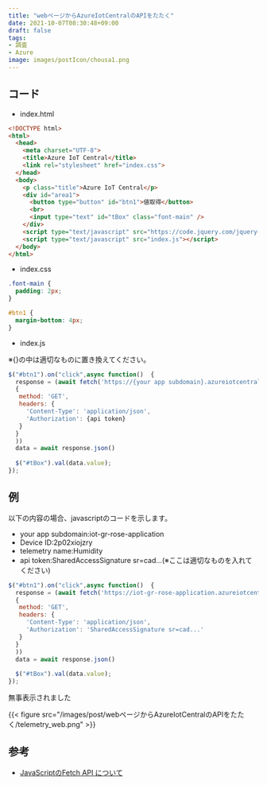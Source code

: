 ```yaml
---
title: "webページからAzureIotCentralのAPIをたたく"
date: 2021-10-07T08:30:48+09:00
draft: false
tags:
- 調査
- Azure
image: images/postIcon/chousa1.png
---
```


## コード


* index.html
```html
<!DOCTYPE html>
<html>
  <head>
    <meta charset="UTF-8">
    <title>Azure IoT Central</title>
    <link rel="stylesheet" href="index.css">
  </head>
  <body>
    <p class="title">Azure IoT Central</p>
    <div id="area1">
      <button type="button" id="btn1">値取得</button>
      <br>
      <input type="text" id="tBox" class="font-main" />
    </div>
    <script type="text/javascript" src="https://code.jquery.com/jquery-3.4.1.min.js"></script>
    <script type="text/javascript" src="index.js"></script>
  </body>
</html>
```

* index.css
```css
.font-main {
  padding: 2px;
}

#btn1 {
  margin-bottom: 4px;
}
```

* index.js

※{}の中は適切なものに置き換えてください。
```javascript
$("#btn1").on("click",async function()  {
  response = (await fetch('https://{your app subdomain}.azureiotcentral.com/api/preview/devices/{Device ID}/telemetry/{telemetry name}',
  {
   method: 'GET',
   headers: {
     'Content-Type': 'application/json',
     'Authorization': {api token}
   }
  }
  ))
  data = await response.json()
  
  $("#tBox").val(data.value);
});
```

## 例

以下の内容の場合、javascriptのコードを示します。
* your app subdomain:iot-gr-rose-application
* Device ID:2p02xiojzry
* telemetry name:Humidity
* api token:SharedAccessSignature sr=cad...(※ここは適切なものを入れてください)

```javascript
$("#btn1").on("click",async function()  {
  response = (await fetch('https://iot-gr-rose-application.azureiotcentral.com/api/preview/devices/2p02xiojzry/telemetry/Humidity',
  {
   method: 'GET',
   headers: {
     'Content-Type': 'application/json',
     'Authorization': 'SharedAccessSignature sr=cad...'
   }
  }
  ))
  data = await response.json()
  
  $("#tBox").val(data.value);
});
```

無事表示されました


{{< figure src="/images/post/webページからAzureIotCentralのAPIをたたく/telemetry_web.png"  >}}

## 参考

* [JavaScriptのFetch API について](https://qiita.com/sotasato/items/31be24d6776f3232c0c0)
